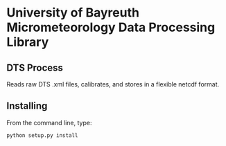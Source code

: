 # University of Bayreuth Micrometeorology Data Processing Library

## DTS Process
Reads raw DTS .xml files, calibrates, and stores in a flexible netcdf format.

## Installing
From the command line, type:

```python setup.py install```

